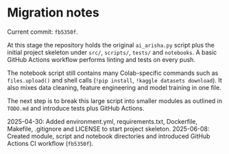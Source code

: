 # Migration notes

Current commit: `fb5350f`.

At this stage the repository holds the original `ai_arisha.py` script plus the
initial project skeleton under `src/`, `scripts/`, `tests/` and `notebooks`.
A basic GitHub Actions workflow performs linting and tests on every push.

The notebook script still contains many Colab-specific commands such as
`files.upload()` and shell calls (`!pip install`, `!kaggle datasets download`).
It also mixes data cleaning, feature engineering and model training in one file.

The next step is to break this large script into smaller modules as outlined in
`TODO.md` and introduce tests plus GitHub Actions.

2025-04-30: Added environment.yml, requirements.txt, Dockerfile, Makefile, .gitignore and LICENSE to start project skeleton.
2025-06-08: Created module, script and notebook directories and introduced GitHub Actions CI workflow (`fb5350f`).
